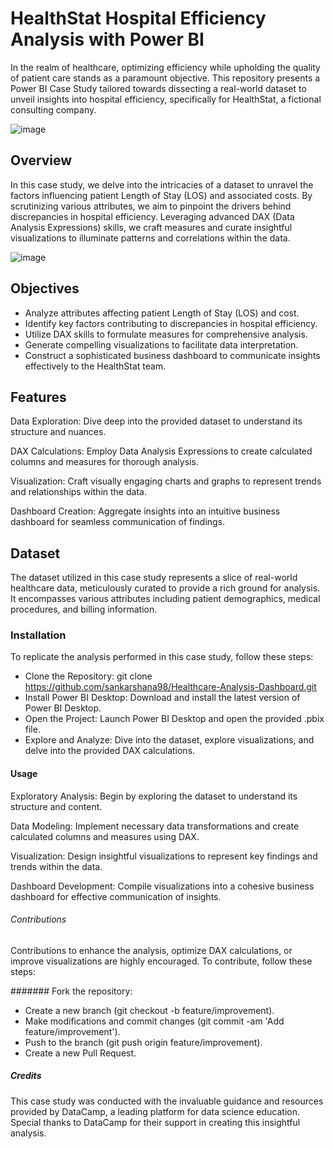 # HealthStat Hospital Efficiency Analysis with Power BI
In the realm of healthcare, optimizing efficiency while upholding the quality of patient care stands as a paramount objective. This repository presents a Power BI Case Study tailored towards dissecting a real-world dataset to unveil insights into hospital efficiency, specifically for HealthStat, a fictional consulting company.

![image](https://github.com/sankarshana98/Healthcare-Analysis-Dashboard/assets/52189722/53634903-6126-4f9b-9e38-b4d6f7bdb7a1)

## Overview
In this case study, we delve into the intricacies of a dataset to unravel the factors influencing patient Length of Stay (LOS) and associated costs. By scrutinizing various attributes, we aim to pinpoint the drivers behind discrepancies in hospital efficiency. Leveraging advanced DAX (Data Analysis Expressions) skills, we craft measures and curate insightful visualizations to illuminate patterns and correlations within the data.

![image](https://github.com/sankarshana98/Healthcare-Analysis-Dashboard/assets/52189722/ca0d953d-f806-43fe-9e2b-e7430cbbcf51)

## Objectives
- Analyze attributes affecting patient Length of Stay (LOS) and cost.
- Identify key factors contributing to discrepancies in hospital efficiency.
- Utilize DAX skills to formulate measures for comprehensive analysis.
- Generate compelling visualizations to facilitate data interpretation.
- Construct a sophisticated business dashboard to communicate insights effectively to the HealthStat team.

## Features
Data Exploration: Dive deep into the provided dataset to understand its structure and nuances.

DAX Calculations: Employ Data Analysis Expressions to create calculated columns and measures for thorough analysis.

Visualization: Craft visually engaging charts and graphs to represent trends and relationships within the data.

Dashboard Creation: Aggregate insights into an intuitive business dashboard for seamless communication of findings.

## Dataset
The dataset utilized in this case study represents a slice of real-world healthcare data, meticulously curated to provide a rich ground for analysis. It encompasses various attributes including patient demographics, medical procedures, and billing information.

### Installation
To replicate the analysis performed in this case study, follow these steps:

- Clone the Repository: git clone https://github.com/sankarshana98/Healthcare-Analysis-Dashboard.git
- Install Power BI Desktop: Download and install the latest version of Power BI Desktop.
- Open the Project: Launch Power BI Desktop and open the provided .pbix file.
- Explore and Analyze: Dive into the dataset, explore visualizations, and delve into the provided DAX calculations.

#### Usage
Exploratory Analysis: Begin by exploring the dataset to understand its structure and content.

Data Modeling: Implement necessary data transformations and create calculated columns and measures using DAX.

Visualization: Design insightful visualizations to represent key findings and trends within the data.

Dashboard Development: Compile visualizations into a cohesive business dashboard for effective communication of insights.

###### Contributions
Contributions to enhance the analysis, optimize DAX calculations, or improve visualizations are highly encouraged. To contribute, follow these steps:

####### Fork the repository:
- Create a new branch (git checkout -b feature/improvement).
- Make modifications and commit changes (git commit -am 'Add feature/improvement').
- Push to the branch (git push origin feature/improvement).
- Create a new Pull Request.

##### Credits
This case study was conducted with the invaluable guidance and resources provided by DataCamp, a leading platform for data science education. Special thanks to DataCamp for their support in creating this insightful analysis.
